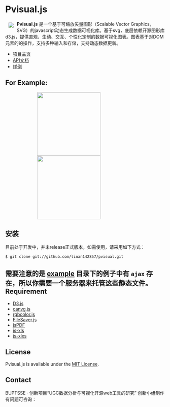 # Pvisual.js

<a href="http://pvisualjs.sinaapp.com/"><img src="http://pvisualjs.sinaapp.com/img/developers.png"  align="left" hspace="10" vspace="6"></a>**Pvisual.js** 是一个基于可缩放矢量图形（Scalable Vector Graphics，SVG）的javascript动态生成数据可视化库。基于svg，底层依赖开源图形库d3.js，提供直观、生动、交互、个性化定制的数据可视化图表。图表基于对DOM元素的的操作，支持多种输入和存储，支持动态数据更新。
　
　　
- [项目主页](http://pvisualjs.sinaapp.com)
- [API文档](http://pvisualjs.sinaapp.com/api.html)
- [样例](http://pvisualjs.sinaapp.com/example.html)

For Example:
------

<img src="http://pvisualjs.sinaapp.com/img/main-page-graph.png" style="width:200px;margin-left:100px"/>
<img src="http://pvisualjs.sinaapp.com/img/main-page-chord.png" style="width:200px;margin-left:100px"/>

安装
------
目前处于开发中，并未release正式版本，如需使用，请采用如下方式：

```bash
$ git clone git://github.com/linan142857/pvisual.git
```
需要注意的是 [example](https://github.com/TBEDP/datavjs/tree/master/example) 目录下的例子中有 `ajax` 存在，所以你需要一个服务器来托管这些静态文件。
Requirement
------

- [D3.js]("https://github.com/mbostock/d3")
- [canvg.js](http://code.google.com/p/canvg/)
- [rgbcolor.js](http://www.phpied.com/rgb-color-parser-in-javascript/)
- [FileSaver.js](https://github.com/eligrey/FileSaver.js)
- [jsPDF](https://github.com/MrRio/jsPDF)
- [js-xls](https://github.com/SheetJS/js-xls)
- [js-xlxs](https://github.com/SheetJS/js-xlxs)

License
------
Pvisual.js is available under the [MIT License](https://github.com/linan142857/pvisual/MIT-License).

Contact
------

BUPTSSE · 创新项目“UGC数据分析与可视化开源web工具的研究” 创新小组制作
有问题可咨询：
